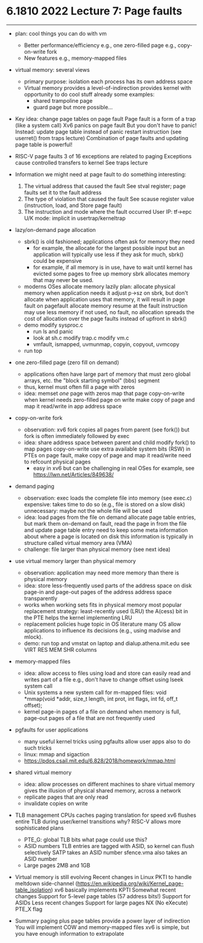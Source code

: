 # 6.1810 2022 Lecture 7: Page faults
---

* plan: cool things you can do with vm
  - Better performance/efficiency
    e.g., one zero-filled page
    e.g., copy-on-write fork
  - New features
    e.g., memory-mapped files
  
* virtual memory: several views
  * primary purpose: isolation
    each process has its own address space
  * Virtual memory provides a level-of-indirection
    provides kernel with opportunity to do cool stuff
	already some examples:
	- shared trampoline page
	- guard page
	but more possible...
	
* Key idea: change page tables on page fault
  Page fault is a form of a trap (like a system call)
  Xv6 panics on page fault
    But you don't have to panic!
  Instead:
    update page table instead of panic
	restart instruction (see userret() from traps lecture)
  Combination of page faults and updating page table is powerful!
	
* RISC-V page faults
  3 of 16 exceptions are related to paging
  Exceptions cause controlled transfers to kernel
    See traps lecture
	
* Information we might need at page fault to do something interesting:
  1) The virtual address that caused the fault
    See stval register; page faults set it to the fault address
  2) The type of violation that caused the fault
    See scause register value (instruction, load, and Store page fault)
  3) The instruction and mode where the fault occurred
    User IP: tf->epc
    U/K mode: implicit in usertrap/kerneltrap
  
* lazy/on-demand page allocation
  * sbrk() is old fashioned;
    applications often ask for memory they need
    - for example, the allocate for the largest possible input but
      an application will typically use less
    if they ask for much, sbrk() could be expensive
    - for example, if all memory is in use, have to wait until
      kernel has evicted some pages to free up memory
    sbrk allocates memory that may never be used.
  * moderns OSes allocate memory lazily
    plan:
      allocate physical memory when application needs it
      adjust p->sz on sbrk, but don't allocate
      when application uses that memory, it will result in page fault
      on pagefault allocate memory
      resume at the fault instruction
    may use less memory
      if not used, no fault, no allocation
    spreads the cost of allocation over the page faults instead
    of upfront in sbrk()
  * demo
    modify sysproc.c
    - run ls and panic
    - look at sh.c
    modify trap.c
    modify vm.c
    - vmfault, ismapped,  uvmunmap, copyin, copyout, uvmcopy
  * run top

* one zero-filled page (zero fill on demand)
  * applications often have large part of memory that must zero
    global arrays, etc.
    the "block starting symbol" (bbs) segment
  * thus, kernel must often fill a page with zeros
  * idea: memset *one* page with zeros
    map that page copy-on-write when kernel needs zero-filled page
    on write make copy of page and map it read/write in app address space

* copy-on-write fork
  * observation:
    xv6 fork copies all pages from parent (see fork())
    but fork is often immediately followed by exec
  * idea: share address space between parent and child
    modify fork() to map pages copy-on-write
      use extra available system bits (RSW) in PTEs
    on page fault, make copy of page and map it read/write
    need to refcount physical pages
    - easy in xv6 but can be challenging in real OSes
      for example, see https://lwn.net/Articles/849638/

* demand paging
  * observation: exec loads the complete file into memory (see exec.c)
    expensive: takes time to do so (e.g., file is stored on a slow disk)
    unnecessary: maybe not the whole file will be used
  * idea: load pages from the file on demand
    allocate page table entries, but mark them on-demand
    on fault, read the page in from the file and update page table entry
    need to keep some meta information about where a page is located on disk
      this information is typically in structure called virtual memory area (VMA)
  * challenge: file larger than physical memory (see next idea)

* use virtual memory larger than physical memory
  * observation: application may need more memory than there is physical memory
  * idea: store less-frequently used parts of the address space on disk
    page-in and page-out pages of the address address space transparently
  * works when working sets fits in physical memory
    most popular replacement strategy: least-recently used (LRU)
    the A(cess) bit in the PTE helps the kernel implementing LRU
  * replacement policies huge topic in OS literature
    many OS allow applications to influence its decisions (e.g., using
    madvise and mlock).
  * demo: run top and vmstat
    on laptop and dialup.athena.mit.edu
    see VIRT RES MEM SHR columns
  
* memory-mapped files
  * idea: allow access to files using load and store
    can easily read and writes part of a file
    e.g., don't have to change offset using lseek system call
  * Unix systems a new system call for m-mapped files:
    void *mmap(void *addr, size_t length, int prot, int flags, int fd, off_t offset);
  * kernel page-in pages of a file on demand
    when memory is full, page-out pages of a file that are not frequently used

* pgfaults for user applications
  * many useful kernel tricks using pgfaults
    allow user apps also to do such tricks
  * linux: mmap and sigaction
  * https://pdos.csail.mit.edu/6.828/2018/homework/mmap.html
  
* shared virtual memory
  * idea: allow processes on different machines to share virtual memory
    gives the illusion of physical shared memory, across a network
  * replicate pages that are only read
  * invalidate copies on write

  
* TLB management
  CPUs caches paging translation for speed
  xv6 flushes entire TLB during user/kernel transitions
    why?
  RISC-V allows more sophisticated plans
    * PTE_G: global TLB bits
      what page could use this?
    * ASID numbers
      TLB entries are tagged with ASID, so kernel can flush selectively
      SATP takes an ASID number
      sfence.vma also takes an ASID number
    * Large pages
      2MB and 1GB

* Virtual memory is still evolving
  Recent changes in Linux
    PKTI to handle meltdown side-channel
      (https://en.wikipedia.org/wiki/Kernel_page-table_isolation)
    xv6 basically implements KPTI
  Somewhat recent changes
    Support for 5-level page tables (57 address bits!)
    Support for ASIDs
  Less recent changes
    Support for large pages
    NX (No eXecute) PTE_X flag

* Summary
  paging plus page tables provide a power layer of indirection
  You will implement COW and memory-mapped files
  xv6 is simple, but you have enough information to extrapolate